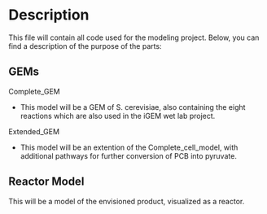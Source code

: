 # Description
This file will contain all code used for the modeling project. Below, you can find a description of the purpose of the parts:

## GEMs

Complete_GEM
- This model will be a GEM of S. cerevisiae, also containing the eight reactions which are also used in the iGEM wet lab project. 

Extended_GEM
- This model will be an extention of the Complete_cell_model, with additional pathways for further conversion of PCB into pyruvate.

##  Reactor Model
This will be a model of the envisioned product, visualized as a reactor. 
